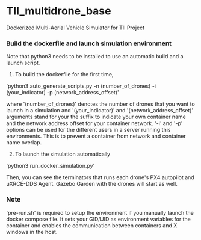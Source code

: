 # TII_multidrone_base
Dockerized Multi-Aerial Vehicle Simulator for TII Project

### Build the dockerfile and launch simulation environment
Note that python3 needs to be installed to use an automatic build and a launch script.

1. To build the dockerfile for the first time, 

'python3 auto_generate_scripts.py -n (number_of_drones) -i (your_indicator) -p (network_address_offset)'

where '(number_of_drones)' denotes the number of drones that you want to launch in a simulation and '(your_indicator)' and '(network_address_offset)' arguments stand for your the suffix to indicate your own container name and the network address offset for your container network. '-i' and '-p' options can be used for the different users in a server running this environments. This is to prevent a container from network and container name overlap.

2. To launch the simulation automatically

'python3 run_docker_simulation.py'

Then, you can see the terminators that runs each drone's PX4 autopilot and uXRCE-DDS Agent. Gazebo Garden with the drones will start as well.

### Note
'pre-run.sh' is required to setup the environment if you manually launch the docker compose file. It sets your GID/UID as environment variables for the container and enables the communication between containers and X windows in the host.